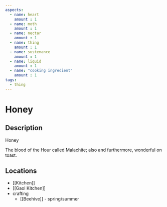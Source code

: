 ```yaml
---
aspects: 
  - name: heart
    amount : 1
  - name: moth
    amount : 1
  - name: nectar
    amount : 1
  - name: thing
    amount : 1
  - name: sustenance
    amount : 1
  - name: liquid
    amount : 1
  - name: "cooking ingredient"
    amount : 1
tags:
  - thing
---
```


# Honey

## Description
Honey

The blood of the Hour called Malachite; also and furthermore, wonderful on toast.
## Locations
- [[Kitchen]]
- [[Gaol Kitchen]]
- crafting 
	- [[Beehive]] - spring/summer